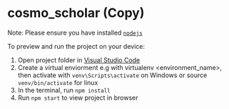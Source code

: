
  # cosmo_scholar (Copy)

  Note: Please ensure you have installed <code><a href="https://nodejs.org/en/download/">nodejs</a></code>

  To preview and run the project on your device:
  1) Open project folder in <a href="https://code.visualstudio.com/download">Visual Studio Code</a>
  2) Create a virtual enviorment e.g with virtualenv <environment_name>, then activate with `venv\Scripts\activate` on Windows or source `venv/bin/activate` for linux
  3) In the terminal, run `npm install`
  4) Run `npm start` to view project in browser
  

